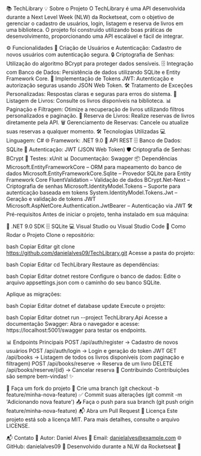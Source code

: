 📚 TechLibrary
💡 Sobre o Projeto
O TechLibrary é uma API desenvolvida durante a Next Level Week (NLW) da Rocketseat, com o objetivo de gerenciar o cadastro de usuários, login, listagem e reserva de livros em uma biblioteca. O projeto foi construído utilizando boas práticas de desenvolvimento, proporcionando uma API escalável e fácil de integrar.

⚙️ Funcionalidades
👤 Criação de Usuários e Autenticação: Cadastro de novos usuários com autenticação segura.
🔒 Criptografia de Senhas: Utilização do algoritmo BCrypt para proteger dados sensíveis.
🗄️ Integração com Banco de Dados: Persistência de dados utilizando SQLite e Entity Framework Core.
🔑 Implementação de Tokens JWT: Autenticação e autorização seguras usando JSON Web Token.
🛠️ Tratamento de Exceções Personalizadas: Respostas claras e seguras para erros do sistema.
📖 Listagem de Livros: Consulte os livros disponíveis na biblioteca.
📊 Paginação e Filtragem: Otimize a recuperação de livros utilizando filtros personalizados e paginação.
📅 Reserva de Livros: Realize reservas de livros diretamente pela API.
🗑️ Gerenciamento de Reservas: Cancele ou atualize suas reservas a qualquer momento.
🛠️ Tecnologias Utilizadas
💻 Linguagem: C#
🌐 Framework: .NET 9.0
📡 API REST
🗄️ Banco de Dados: SQLite
🔑 Autenticação: JWT (JSON Web Token)
🛡️ Criptografia de Senhas: BCrypt
🧪 Testes: xUnit
📊 Documentação: Swagger
📦 Dependências
Microsoft.EntityFrameworkCore – ORM para mapeamento do banco de dados
Microsoft.EntityFrameworkCore.Sqlite – Provedor SQLite para Entity Framework Core
FluentValidation – Validação de dados
BCrypt.Net-Next – Criptografia de senhas
Microsoft.IdentityModel.Tokens – Suporte para autenticação baseada em tokens
System.IdentityModel.Tokens.Jwt – Geração e validação de tokens JWT
Microsoft.AspNetCore.Authentication.JwtBearer – Autenticação via JWT
🛠️ Pré-requisitos
Antes de iniciar o projeto, tenha instalado em sua máquina:

💾 .NET 9.0 SDK
🗄️ SQLite
💻 Visual Studio ou Visual Studio Code
🚀 Como Rodar o Projeto
Clone o repositório:

bash
Copiar
Editar
git clone https://github.com/danielalves09/TechLibrary.git
Acesse a pasta do projeto:

bash
Copiar
Editar
cd TechLibrary
Restaure as dependências:

bash
Copiar
Editar
dotnet restore
Configure o banco de dados:
Edite o arquivo appsettings.json com o caminho do seu banco SQLite.

Aplique as migrações:

bash
Copiar
Editar
dotnet ef database update
Execute o projeto:

bash
Copiar
Editar
dotnet run --project TechLibrary.Api
Acesse a documentação Swagger:
Abra o navegador e acesse: https://localhost:5001/swagger para testar os endpoints.

📊 Endpoints Principais
POST /api/auth/register → Cadastro de novos usuários
POST /api/auth/login → Login e geração do token JWT
GET /api/books → Listagem de todos os livros disponíveis (com paginação e filtragem)
POST /api/books/reserve → Reserva de um livro
DELETE /api/books/reserve/{id} → Cancelar reserva
🤝 Contribuindo
Contribuições são sempre bem-vindas! ✨

🍴 Faça um fork do projeto
🌿 Crie uma branch (git checkout -b feature/minha-nova-feature)
✅ Commit suas alterações (git commit -m 'Adicionando nova feature')
📤 Faça o push para sua branch (git push origin feature/minha-nova-feature)
📬 Abra um Pull Request
📄 Licença
Este projeto está sob a licença MIT. Para mais detalhes, consulte o arquivo LICENSE.

📬 Contato
👤 Autor: Daniel Alves
📧 Email: danielalves@example.com
🌐 GitHub: danielalves09
🚀 Desenvolvido durante a NLW da Rocketseat 🚀
